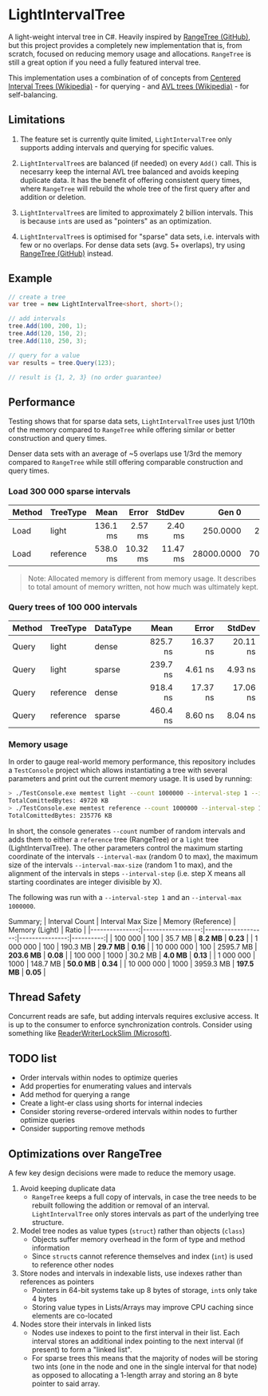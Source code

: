 # LightIntervalTree

A light-weight interval tree in C#. Heavily inspired by [RangeTree (GitHub)](https://github.com/mbuchetics/RangeTree), but this project provides a completely new implementation that is, from scratch, focused on reducing memory usage and allocations. `RangeTree` is still a great option if you need a fully featured interval tree.

This implementation uses a combination of of concepts from [Centered Interval Trees (Wikipedia)](https://en.wikipedia.org/wiki/Interval_tree#Centered_interval_tree) - for querying - and [AVL trees (Wikipedia)](https://en.wikipedia.org/wiki/AVL_tree) - for self-balancing.

## Limitations

1. The feature set is currently quite limited, `LightIntervalTree` only supports adding intervals and querying for specific values.

1. `LightIntervalTree`s are balanced (if needed) on every `Add()` call. This is necesarry keep the internal AVL tree balanced and avoids keeping duplicate data. It has the benefit of offering consistent query times, where `RangeTree` will rebuild the whole tree of the first query after and addition or deletion.

1. `LightIntervalTree`s are limited to approximately 2 billion intervals. This is because `int`s are used as "pointers" as an optimization.

1. `LightIntervalTree`s is optimised for "sparse" data sets, i.e. intervals with few or no overlaps. For dense data sets (avg. 5+ overlaps), try using [RangeTree (GitHub)](https://github.com/mbuchetics/RangeTree) instead.

## Example

```csharp
// create a tree
var tree = new LightIntervalTree<short, short>();

// add intervals
tree.Add(100, 200, 1);
tree.Add(120, 150, 2);
tree.Add(110, 250, 3);

// query for a value
var results = tree.Query(123);

// result is {1, 2, 3} (no order guarantee)
```

## Performance

Testing shows that for sparse data sets, `LightIntervalTree` uses just 1/10th of the memory compared to `RangeTree` while offering similar or better construction and query times.

Denser data sets with an average of ~5 overlaps use 1/3rd the memory compared to `RangeTree` while still offering comparable construction and query times.

### Load 300 000 sparse intervals

| Method |  TreeType |     Mean |    Error |   StdDev |      Gen 0 |     Gen 1 |     Gen 2 | Allocated |
|------- |---------- |---------:|---------:|---------:|-----------:|----------:|----------:|----------:|
|   Load |     light | 136.1 ms |  2.57 ms |  2.40 ms |   250.0000 |  250.0000 |  250.0000 |     48 MB |
|   Load | reference | 538.0 ms | 10.32 ms | 11.47 ms | 28000.0000 | 7000.0000 | 2000.0000 |    623 MB |

> Note: Allocated memory is different from memory usage. It describes to total amount of memory written, not how much was ultimately kept.

###  Query trees of 100 000 intervals

| Method |  TreeType |   DataType |     Mean |    Error |   StdDev |
|------- |---------- |----------- |---------:|---------:|---------:|
|  Query |     light |      dense | 825.7 ns | 16.37 ns | 20.11 ns |
|  Query |     light |     sparse | 239.7 ns |  4.61 ns |  4.93 ns |
|  Query | reference |      dense | 918.4 ns | 17.37 ns | 17.06 ns |
|  Query | reference |     sparse | 460.4 ns |  8.60 ns |  8.04 ns |

### Memory usage

In order to gauge real-world memory performance, this repository includes a `TestConsole` project which allows instantiating a tree with several parameters and print out the current memory usage. It is used by running:

```sh
> ./TestConsole.exe memtest light --count 1000000 --interval-step 1 --interval-max 10000 --interval-max-size 2000
TotalComittedBytes: 49720 KB
> ./TestConsole.exe memtest reference --count 1000000 --interval-step 1 --interval-max 10000 --interval-max-size 2000
TotalComittedBytes: 235776 KB
```

In short, the console generates `--count` number of random intervals and adds them to either a `reference` tree (RangeTree) or a `light` tree (LightIntervalTree). The other parameters control the maximum starting coordinate of the intervals `--interval-max` (random 0 to max), the maximum size of the intervals `--interval-max-size` (random 1 to max), and the alignment of the intervals in steps `--interval-step` (i.e. step X means all starting coordinates are integer divisible by X).

The following was run with a `--interval-step 1` and an `--interval-max 1000000`.

Summary;
| Interval Count | Interval Max Size | Memory (Reference) | Memory (Light) |     Ratio |
|---------------:|------------------:|-------------------:|---------------:|----------:|
|        100 000 |               100 |            35.7 MB |     **8.2 MB** |  **0.23** |
|      1 000 000 |               100 |           190.3 MB |    **29.7 MB** |  **0.16** |
|     10 000 000 |               100 |          2595.7 MB |   **203.6 MB** |  **0.08** |
|        100 000 |              1000 |            30.2 MB |     **4.0 MB** |  **0.13** |
|      1 000 000 |              1000 |           148.7 MB |    **50.0 MB** |  **0.34** |
|     10 000 000 |              1000 |          3959.3 MB |   **197.5 MB** |  **0.05** |

## Thread Safety

Concurrent reads are safe, but adding intervals requires exclusive access. It is up to the consumer to enforce synchronization controls. Consider using something like [ReaderWriterLockSlim (Microsoft)](https://docs.microsoft.com/en-us/dotnet/api/system.threading.readerwriterlockslim).

## TODO list

* Order intervals within nodes to optimize queries
* Add properties for enumerating values and intervals
* Add method for querying a range
* Create a light-er class using shorts for internal indecies
* Consider storing reverse-ordered intervals within nodes to further optimize queries
* Consider supporting remove methods

## Optimizations over RangeTree

A few key design decisions were made to reduce the memory usage.

1. Avoid keeping duplicate data
    * `RangeTree` keeps a full copy of intervals, in case the tree needs to be rebuilt following the addition or removal of an interval. `LightIntervalTree` only stores intervals as part of the underlying tree structure.
1. Model tree nodes as value types (`struct`) rather than objects (`class`)
    * Objects suffer memory overhead in the form of type and method information
    * Since `struct`s cannot reference themselves and index (`int`) is used to reference other nodes
1. Store nodes and intervals in indexable lists, use indexes rather than references as pointers
    * Pointers in 64-bit systems take up 8 bytes of storage, `int`s only take 4 bytes
    * Storing value types in Lists/Arrays may improve CPU caching since elements are co-located
1. Nodes store their intervals in linked lists
    * Nodes use indexes to point to the first interval in their list. Each interval stores an additional index pointing to the next interval (if present) to form a "linked list".
    * For sparse trees this means that the majority of nodes will be storing two ints (one in the node and one in the single interval for that node) as opposed to allocating a 1-length array and storing an 8 byte pointer to said array.

